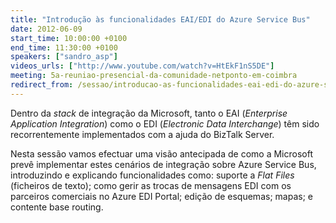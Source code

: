 ```yaml
---
title: "Introdução às funcionalidades EAI/EDI do Azure Service Bus"
date: 2012-06-09
start_time: 10:00:00 +0100
end_time: 11:30:00 +0100
speakers: ["sandro_asp"]
videos_urls: ["http://www.youtube.com/watch?v=HtEkF1nS5DE"]
meeting: 5a-reuniao-presencial-da-comunidade-netponto-em-coimbra
redirect_from: /sessao/introducao-as-funcionalidades-eai-edi-do-azure-service-bus/
---
```

Dentro da *stack* de integração da Microsoft, tanto o EAI (*Enterprise Application Integration*) como o EDI (*Electronic Data Interchange*) têm sido recorrentemente implementados com a ajuda do BizTalk Server.

Nesta sessão vamos efectuar uma visão antecipada de como a Microsoft prevê implementar estes cenários de integração sobre Azure Service Bus, introduzindo e explicando funcionalidades como: suporte a *Flat Files* (ficheiros de texto); como gerir as trocas de mensagens EDI com os parceiros comerciais no Azure EDI Portal; edição de esquemas; mapas; e contente base routing.

